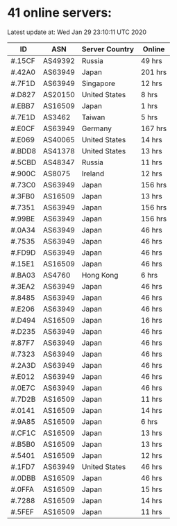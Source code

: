 # 41 online servers:

Latest update at: Wed Jan 29 23:10:11 UTC 2020

| ID | ASN | Server Country | Online |
| -- | --- | -------------- | ------ |
| #.15CF | AS49392 | Russia | 49 hrs |
| #.42A0 | AS63949 | Japan | 201 hrs |
| #.7F1D | AS63949 | Singapore | 12 hrs |
| #.D827 | AS20150 | United States | 8 hrs |
| #.EBB7 | AS16509 | Japan | 1 hrs |
| #.7E1D | AS3462 | Taiwan | 5 hrs |
| #.E0CF | AS63949 | Germany | 167 hrs |
| #.E069 | AS40065 | United States | 14 hrs |
| #.BDD8 | AS41378 | United States | 13 hrs |
| #.5CBD | AS48347 | Russia | 11 hrs |
| #.900C | AS8075 | Ireland | 12 hrs |
| #.73C0 | AS63949 | Japan | 156 hrs |
| #.3FB0 | AS16509 | Japan | 13 hrs |
| #.7351 | AS63949 | Japan | 156 hrs |
| #.99BE | AS63949 | Japan | 156 hrs |
| #.0A34 | AS63949 | Japan | 46 hrs |
| #.7535 | AS63949 | Japan | 46 hrs |
| #.FD9D | AS63949 | Japan | 46 hrs |
| #.15E1 | AS16509 | Japan | 46 hrs |
| #.BA03 | AS4760 | Hong Kong | 6 hrs |
| #.3EA2 | AS63949 | Japan | 46 hrs |
| #.8485 | AS63949 | Japan | 46 hrs |
| #.E206 | AS63949 | Japan | 46 hrs |
| #.D494 | AS16509 | Japan | 16 hrs |
| #.D235 | AS63949 | Japan | 46 hrs |
| #.87F7 | AS63949 | Japan | 46 hrs |
| #.7323 | AS63949 | Japan | 46 hrs |
| #.2A3D | AS63949 | Japan | 46 hrs |
| #.E012 | AS63949 | Japan | 46 hrs |
| #.0E7C | AS63949 | Japan | 46 hrs |
| #.7D2B | AS16509 | Japan | 11 hrs |
| #.0141 | AS16509 | Japan | 14 hrs |
| #.9A85 | AS16509 | Japan | 6 hrs |
| #.CF1C | AS16509 | Japan | 13 hrs |
| #.B5B0 | AS16509 | Japan | 13 hrs |
| #.5401 | AS16509 | Japan | 12 hrs |
| #.1FD7 | AS63949 | United States | 46 hrs |
| #.0DBB | AS16509 | Japan | 46 hrs |
| #.0FFA | AS16509 | Japan | 15 hrs |
| #.7288 | AS16509 | Japan | 14 hrs |
| #.5FEF | AS16509 | Japan | 11 hrs |

